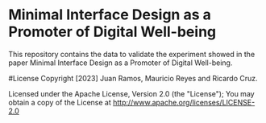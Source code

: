 # Minimal Interface Design as a Promoter of Digital Well-being

This repository contains the data to validate the experiment showed in the paper Minimal Interface Design as a Promoter of Digital Well-being.

#License
Copyright [2023] Juan Ramos, Mauricio Reyes and Ricardo Cruz.

Licensed under the Apache License, Version 2.0 (the "License"); You may obtain a copy of the License at
http://www.apache.org/licenses/LICENSE-2.0
